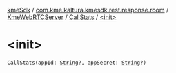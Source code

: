 [kmeSdk](../../../index.md) / [com.kme.kaltura.kmesdk.rest.response.room](../../index.md) / [KmeWebRTCServer](../index.md) / [CallStats](index.md) / [&lt;init&gt;](./-init-.md)

# &lt;init&gt;

`CallStats(appId: `[`String`](https://kotlinlang.org/api/latest/jvm/stdlib/kotlin/-string/index.html)`?, appSecret: `[`String`](https://kotlinlang.org/api/latest/jvm/stdlib/kotlin/-string/index.html)`?)`